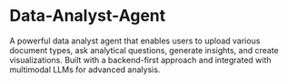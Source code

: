 # Data-Analyst-Agent
A powerful data analyst agent that enables users to upload various document types, ask analytical questions, generate insights, and create visualizations. Built with a backend-first approach and integrated with multimodal LLMs for advanced analysis.
